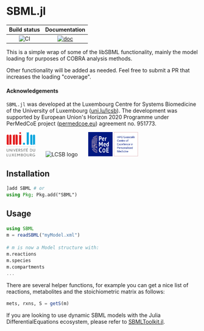 # SBML.jl

| Build status | Documentation |
|:---:|:---:|
| ![CI](https://github.com/LCSB-BioCore/SBML.jl/workflows/CI/badge.svg?branch=master) | [![doc](https://img.shields.io/badge/docs-stable-blue)](https://lcsb-biocore.github.io/SBML.jl/stable) |


This is a simple wrap of some of the libSBML functionality, mainly the model loading for purposes of COBRA analysis methods.

Other functionality will be added as needed. Feel free to submit a PR that increases the loading "coverage".

#### Acknowledgements

`SBML.jl` was developed at the Luxembourg Centre for Systems Biomedicine of the
University of Luxembourg ([uni.lu/lcsb](https://www.uni.lu/lcsb)). The
development was supported by European Union's Horizon 2020 Programme under
PerMedCoE project ([permedcoe.eu](https://www.permedcoe.eu/)) agreement no.
951773.

<img src="docs/src/assets/unilu.svg" alt="Uni.lu logo" height="64px">   <img src="docs/src/assets/lcsb.svg" alt="LCSB logo" height="64px">   <img src="docs/src/assets/permedcoe.svg" alt="PerMedCoE logo" height="64px">

## Installation

```julia
]add SBML # or
using Pkg; Pkg.add("SBML")
```

## Usage

```julia
using SBML
m = readSBML("myModel.xml")

# m is now a Model structure with:
m.reactions
m.species
m.compartments
...
```

There are several helper functions, for example you can get a nice list of reactions, metabolites and the stoichiometric matrix as follows:

```julia
mets, rxns, S = getS(m)
```

If you are looking to use dynamic SBML models with the Julia DifferentialEquations ecosystem, please refer to [SBMLToolkit.jl](https://github.com/SciML/SBMLToolkit.jl).
